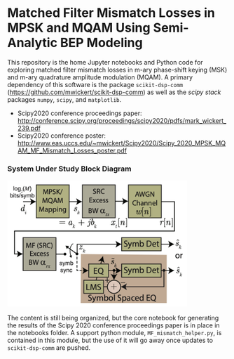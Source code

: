 # Matched Filter Mismatch Losses in MPSK and MQAM Using Semi-Analytic BEP Modeling

This repository is the home Jupyter notebooks and Python code for exploring matched filter mismatch losses in m-ary phase-shift keying (MSK) and m-ary quadrature amplitude modulation (MQAM). A primary dependency of this software is the package `scikit-dsp-comm` (https://github.com/mwickert/scikit-dsp-comm) as well as the *scipy stack* packages `numpy`, `scipy`, and `matplotlib`.

* Scipy2020 conference proceedings paper: http://conference.scipy.org/proceedings/scipy2020/pdfs/mark_wickert_239.pdf
* Scipy2020 conference poster: http://www.eas.uccs.edu/~mwickert/Scipy2020/Scipy_2020_MPSK_MQAM_MF_Mismatch_Losses_poster.pdf 

### System Under Study Block Diagram

<img src="images/Block1.png" style="zoom:40%;" />

The content is still being organized, but the core notebook for generating the results of the Scipy 2020 conference proceedings paper is in place in the notebooks folder. A support python module, `MF_mismatch_helper.py`, is contained in this module, but the use of it will go away once updates to `scikit-dsp-comm` are pushed.